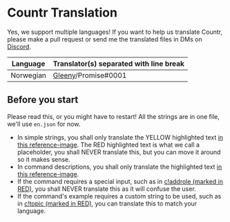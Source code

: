 # Countr Translation

Yes, we support multiple languages! If you want to help us translate Countr, please make a pull request or send me the translated files in DMs on [Discord](https://gleeny.page.link/discord).

| Language     | Translator(s) separated with line break          |
| ------------ | ------------------------------------------------ |
| Norwegian    | [Gleeny](https://github.com/gleeny)/Promise#0001 |

## Before you start

Please read this, or you might have to restart! All the strings are in one file, we'll use `en.json` for now.

-  In simple strings, you shall only translate the YELLOW highlighted text [in this reference-image](https://i.imgur.com/rJCyUwN.png). The RED highlighted text is what we call a placeholder, you shall NEVER translate this, but you can move it around so it makes sense.
-  In command descriptions, you shall only translate the highlighted text [in this reference-image](https://i.imgur.com/iCo8M5k.png).
-  If the command requires a special input, such as in [c!addrole (marked in RED)](https://i.imgur.com/wOPsAlV.png), you shall NEVER translate this as it will confuse the user.
-  If the command's example requires a custom string to be used, such as in [c!topic (marked in RED)](https://i.imgur.com/YJwQacH.png), you can translate this to match your language.